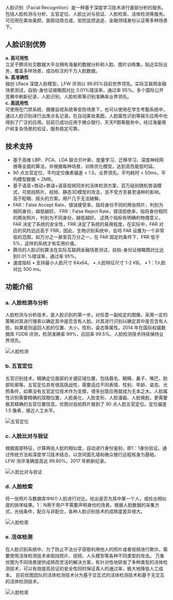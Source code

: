 人脸识别（Facial Recognition）是一种基于深度学习技术进行面部分析的服务。包括人脸检测与分析、五官定位、人脸比对与验证、人脸检索、活体检测等服务。可应用在美妆美颜、面部动效合成、安防监控追逃、金融领域身份认证等多种场景下。
## 人脸识别优势
**a. 高可用性**</br>立足于腾讯社交数据大平台拥有海量的数据分析和人脸、图片训练集，贴近实际业务，覆盖多样场景，成功标注的千万人脸数据。</br>**b. 高准确性**</br>独创 Uface 深度人脸模型，LFW 评测以 99.65%目前世界领先。实际互联网金融场景测试，自拍-身份证缩略图对比 0.01%错误率，通过率 95%。多个国际公开竞赛中刷新纪录，人脸识别、人脸检索等识别准确率业界领先。</br>**c. 高适用性**</br>可使用在门禁系统、摄像监视系统等安防场景下，也可以使用在学生考勤系统中，通过人脸识别进行出席点名记录。在自动美妆美图，人脸属性识别等娱乐应用中也得到了广泛的应用。目前已成功应用于微众银行、天天P图等服务中，经过海量用户和复杂场景的验证，服务稳定可靠。
## 技术支持
- 基于高维 LBP、PCA、LDA 联合贝叶斯、度量学习、迁移学习、深度神经网络等全面的算法，并根据每种场景，训练优化模型，达到高性能低时延。
- 90 点五官定位，平均定位像素偏差 < 1.5，业界领先。平均耗时 < 50ms，平均模型数据 < 2MB。
- 基于语音+唇动+唇语+语音视频同步的活体检测方案，百万级别随机唇语模式，可抵挡照片、视频、静态3D模型的攻击，且不受方言甚至语种的影响。高于眨眼、摇头的方案。用户几乎无法破解。
-  FAR：False Accept Rate，错误接受率，指将身份不同的两张照片，判别为相同身份，越低越好。
FRR：False Reject Rate，错误拒绝率，指将身份相同的两张照片，判别为不同身份，越低越好。
这两个指标有明确的物理意义，FAR 决定了系统的安全性，FRR 决定了系统的易用程度，在实际中，FAR 对应的风险远远高于 FRR，因此，生物识别系统中，会将 FAR 设置为一个非常低的范围，如万分之一甚至百万分之一，在 FAR 固定的条件下，FRR 低于 5%，这样的系统才有实用价值。
- 腾讯的人脸识别算法在实际互联网金融场景测试，自拍-身份证缩略图对比达到0.01 %错误率，通过率 95%。
- 速度指标
• 支持最小人脸尺寸 64x64。
• 人脸特征尺寸 1-2 KB。
• 1：1人脸对比 500 ms。

## 功能介绍
### a. 人脸检测与分析
人脸检测与分析技术，是人脸识别的第一步。对任意一副给定的图像，采用一定的策略对其进行搜索以确定其中是否含有人脸。对其进行识别以确定其中是否含有人脸，如果是则返回人脸的位置、大小，性别，姿态等属性。2014 年在国际权威数据库 FDDB 评测，检测准确率 99%，召回率 99.5%。人脸检测技术持续保持业界领先。

![人脸检测](https://mc.qcloudimg.com/static/img/f9e13a389d231ff6a5562040c5360e56/image.png)

### b. 五官定位

五官识别技术，精确定位面部的关键区域位置，包括眉毛、眼睛、鼻子、嘴巴，脸部轮廓等。五官定位具有很高挑战性，需要适应不同表情、性别、年龄、姿态、光照条件，如果没有五官定位技术作为支撑，很多创意应用就成为无本之木。人脸属性识别需要精确的双眼位置，人脸美化、人脸变形、人脸漫画、人脸换脸，更需要极其精确的五官位置信息。优图对自拍照片做到了 90 点人脸五官定位。定位偏差 1.5 像素，接近人工水平。

![五官定位](https://mc.qcloudimg.com/static/img/6d8a92a45ab76672b0d2ecd9fa3f8c8d/image.png)

### c. 人脸比对与验证

根据面部特征，计算两张人脸的相似度，自动进行身份鉴别，即1：1身份验证。通过传统方法和深度学习技术结合，以空间面孔墙和微众银行远程核身为基础，LFW 测评准确度高达 99.80%，2017 年刷新纪录。

![人脸比对与验证](https://mc.qcloudimg.com/static/img/53c6b5fef747c1894f145dff756d5d55/image.png)

### d. 人脸检索

将一张照片与数据库中N个人脸进行对比，给出是否为其中某一个人，或给出相似度的排序结果。1：N用于用户不需要声明身份的场景。根据人脸数据的采集方式，光线条件，配合与非配合，各种人脸识别技术的成熟度差异很大。

![人脸检索](https://mc.qcloudimg.com/static/img/153c71182d36756d1fd0d376e2a97cf6/image.png)

### e. 活体检测

在人脸识别系统中，为了防止不法分子窃取利用他人的照片或者视频进行欺诈，需要使用活体检测技术来阻挡照片、视频、人头模型等各种不同类型的攻击。 万象优图为不同场景提供成熟而灵活的解决方案，有针对性地研发了多种类型的活体检测技术，可以有效提高验证的安全性同时保证真人的通过率，极大地降低人工成本。 目前优图团队的活体检测技术分为基于交互式的活体检测技术和基于无交互的活体检测技术。

![人脸检索](https://mc.qcloudimg.com/static/img/e727e32465fcd08e55809429d510fe02/image.png)

